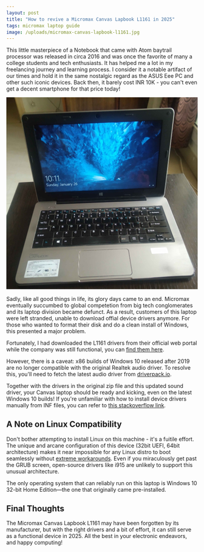 ```yaml
---
layout: post
title: "How to revive a Micromax Canvas Lapbook L1161 in 2025"
tags: micromax laptop guide
image: /uploads/micromax-canvas-lapbook-l1161.jpg
---
```

This little masterpiece of a Notebook that came with Atom baytrail processor was released in circa 2016 and was once the favorite of many a college students and tech enthusiasts. It has helped me a lot in my freelancing journey and learning process. I consider it a notable artifact of our times and hold it in the same nostalgic regard as the ASUS Eee PC and other such iconic devices. Back then, it barely cost INR 10K - you can't even get a decent smartphone for that price today!

![micromax-canvas-lapbook-l1161](/uploads/micromax-canvas-lapbook-l1161.jpg)

Sadly, like all good things in life, its glory days came to an end. Micromax eventually succumbed to global competetion from big tech conglomerates and its laptop division became defunct. As a result, customers of this laptop were left stranded, unable to download offial device drivers anymore. For those who wanted to format their disk and do a clean install of Windows, this presented a major problem.

Fortunately, I had downloaded the L1161 drivers from their official web portal while the company was still functional, you can [find them here](https://drive.google.com/file/d/1iC1qoPaa7rNZohaSI5qmlIQK2EpCVahO/view?usp=drive_link).

However, there is a caveat: x86 builds of Windows 10 released after 2019 are no longer compatible with the original Realtek audio driver. To resolve this, you'll need to fetch the latest audio driver from [driverpack.io](https://driverpack.io/en/laptops/micromax/canvas-lapbook-l1161/sound?os=windows-10-x86).

Together with the drivers in the original zip file and this updated sound driver, your Canvas laptop should be ready and kicking, even on the latest Windows 10 builds! If you're unfamiliar with how to install device drivers manually from INF files, you can refer to [this stackoverflow link](https://stackoverflow.com/q/22496847/849365).

## A Note on Linux Compatibility

Don't bother attempting to install Linux on this machine - it's a fuitile effort. The unique and arcane configuration of this device (32bit UEFI, 64bit architecture) makes it near impossible for any Linux distro to boot seamlessly without [extreme workarounds](https://superuser.com/a/1872717/148445). Even if you miraculously get past the GRUB screen, open-source drivers like i915 are unlikely to support this unusual architecture.

The only operating system that can reliably run on this laptop is Windows 10 32-bit Home Edition—the one that originally came pre-installed.

## Final Thoughts

The Micromax Canvas Lapbook L1161 may have been forgotten by its manufacturer, but with the right drivers and a bit of effort, it can still serve as a functional device in 2025. All the best in your electronic endeavors, and happy computing!